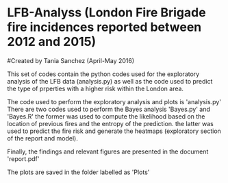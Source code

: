 # LFB-Analyss (London Fire Brigade fire incidences reported between 2012 and 2015)
#Created by Tania Sanchez (April-May 2016)

This set of codes contain the python codes used for the exploratory analysis of the LFB data (analysis.py) as well as the code used to predict the type of prperties with a higher risk within the London area.

The code used to perform the exploratory analysis and plots is 'analysis.py'
There are two codes used to perform the Bayes analysis 'Bayes.py' and 'Bayes.R' the former was used to compute the likelihood based on the location of previous fires and the entropy of the prediction. the latter was used to predict the fire risk and generate the heatmaps (exploratory section of the report and model).

Finally, the findings and relevant figures are presented in the document 'report.pdf'

The plots are saved in the folder labelled as 'Plots'



